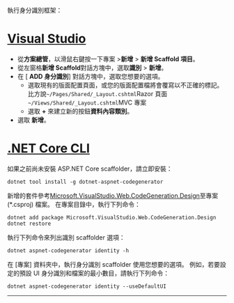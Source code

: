 執行身分識別框架：

# <a name="visual-studiotabvisual-studio"></a>[Visual Studio](#tab/visual-studio)

* 從**方案總管**，以滑鼠右鍵按一下專案 >**新增** > **新增 Scaffold 項目**。
* 從左窗格**新增 Scaffold**對話方塊中，選取**識別** > **新增**。
* 在 [ **ADD 身分識別**] 對話方塊中，選取您想要的選項。
  * 選取現有的版面配置頁面，或您的版面配置檔將會覆寫以不正確的標記。 比方說`~/Pages/Shared/_Layout.cshtml`Razor 頁面`~/Views/Shared/_Layout.cshtml`MVC 專案
  * 選取  **+** 來建立新的按鈕**資料內容類別**。
* 選取 **新增**。

# <a name="net-core-clitabnetcore-cli"></a>[.NET Core CLI](#tab/netcore-cli)

如果之前尚未安裝 ASP.NET Core scaffolder，請立即安裝：

```cli
dotnet tool install -g dotnet-aspnet-codegenerator
```

新增的套件參考[Microsoft.VisualStudio.Web.CodeGeneration.Design](https://www.nuget.org/packages/Microsoft.VisualStudio.Web.CodeGeneration.Design/)至專案 (\*.csproj) 檔案。 在專案目錄中，執行下列命令：

```cli
dotnet add package Microsoft.VisualStudio.Web.CodeGeneration.Design
dotnet restore
```

執行下列命令來列出識別 scaffolder 選項：

```cli
dotnet aspnet-codegenerator identity -h
```

在 [專案] 資料夾中，執行身分識別 scaffolder 使用您想要的選項。 例如，若要設定的預設 UI 身分識別和檔案的最小數目，請執行下列命令：

```cli
dotnet aspnet-codegenerator identity --useDefaultUI
```

---

